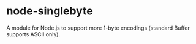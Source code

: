 node-singlebyte
===============

A module for Node.js to support more 1-byte encodings (standard Buffer supports ASCII only).
